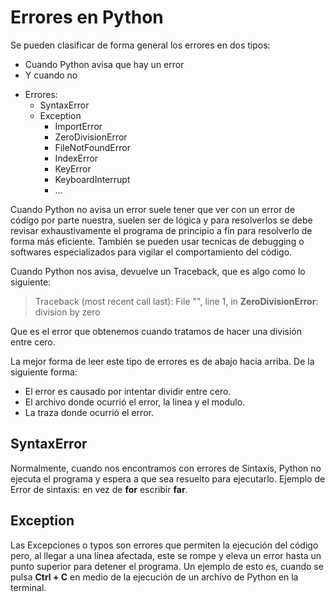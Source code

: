 # Errores en Python

Se pueden clasificar de forma general los errores en dos tipos:

- Cuando Python avisa que hay un error
- Y cuando no

* Errores:
  - SyntaxError
  - Exception
    + ImportError
    + ZeroDivisionError
    + FileNotFoundError
    + IndexError
    + KeyError
    + KeyboardInterrupt
    + ...

Cuando Python no avisa un error suele tener que ver con un error de código por parte nuestra, suelen ser de lógica y para resolverlos se debe revisar exhaustivamente el programa de principio a fín para resolverlo de forma más eficiente. También se pueden usar tecnicas de debugging o softwares especializados para vigilar el comportamiento del código.

Cuando Python nos avisa, devuelve un Traceback, que es algo como lo siguiente:

>Traceback (most recent call last):
>  File "<stdin>", line 1, in <module>
>**ZeroDivisionError**: division by zero

Que es el error que obtenemos cuando tratamos de hacer una división entre cero.

La mejor forma de leer este tipo de errores es de abajo hacia arriba. De la siguiente forma:

- El error es causado por intentar dividir entre cero.
- El archivo donde ocurrió el error, la linea y el modulo.
- La traza donde ocurrió el error.

## SyntaxError

Normalmente, cuando nos encontramos con errores de Sintaxis, Python no ejecuta el programa y espera a que sea resuelto para ejecutarlo. Ejemplo de Error de sintaxis: en vez de **for** escribir **far**.

## Exception

Las Excepciones o typos son errores que permiten la ejecución del código pero, al llegar a una línea afectada, este se rompe y eleva un error hasta un punto superior para detener el programa. Un ejemplo de esto es, cuando se pulsa **Ctrl + C** en medio de la ejecución de un archivo de Python en la terminal.
